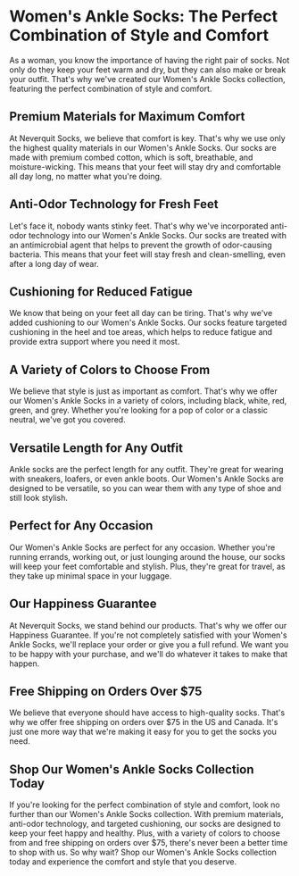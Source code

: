 # Women's Ankle Socks: The Perfect Combination of Style and Comfort

As a woman, you know the importance of having the right pair of socks. Not only do they keep your feet warm and dry, but they can also make or break your outfit. That's why we've created our Women's Ankle Socks collection, featuring the perfect combination of style and comfort.

## Premium Materials for Maximum Comfort

At Neverquit Socks, we believe that comfort is key. That's why we use only the highest quality materials in our Women's Ankle Socks. Our socks are made with premium combed cotton, which is soft, breathable, and moisture-wicking. This means that your feet will stay dry and comfortable all day long, no matter what you're doing.

## Anti-Odor Technology for Fresh Feet

Let's face it, nobody wants stinky feet. That's why we've incorporated anti-odor technology into our Women's Ankle Socks. Our socks are treated with an antimicrobial agent that helps to prevent the growth of odor-causing bacteria. This means that your feet will stay fresh and clean-smelling, even after a long day of wear.

## Cushioning for Reduced Fatigue

We know that being on your feet all day can be tiring. That's why we've added cushioning to our Women's Ankle Socks. Our socks feature targeted cushioning in the heel and toe areas, which helps to reduce fatigue and provide extra support where you need it most.

## A Variety of Colors to Choose From

We believe that style is just as important as comfort. That's why we offer our Women's Ankle Socks in a variety of colors, including black, white, red, green, and grey. Whether you're looking for a pop of color or a classic neutral, we've got you covered.

## Versatile Length for Any Outfit

Ankle socks are the perfect length for any outfit. They're great for wearing with sneakers, loafers, or even ankle boots. Our Women's Ankle Socks are designed to be versatile, so you can wear them with any type of shoe and still look stylish.

## Perfect for Any Occasion

Our Women's Ankle Socks are perfect for any occasion. Whether you're running errands, working out, or just lounging around the house, our socks will keep your feet comfortable and stylish. Plus, they're great for travel, as they take up minimal space in your luggage.

## Our Happiness Guarantee

At Neverquit Socks, we stand behind our products. That's why we offer our Happiness Guarantee. If you're not completely satisfied with your Women's Ankle Socks, we'll replace your order or give you a full refund. We want you to be happy with your purchase, and we'll do whatever it takes to make that happen.

## Free Shipping on Orders Over $75

We believe that everyone should have access to high-quality socks. That's why we offer free shipping on orders over $75 in the US and Canada. It's just one more way that we're making it easy for you to get the socks you need.

## Shop Our Women's Ankle Socks Collection Today

If you're looking for the perfect combination of style and comfort, look no further than our Women's Ankle Socks collection. With premium materials, anti-odor technology, and targeted cushioning, our socks are designed to keep your feet happy and healthy. Plus, with a variety of colors to choose from and free shipping on orders over $75, there's never been a better time to shop with us. So why wait? Shop our Women's Ankle Socks collection today and experience the comfort and style that you deserve.